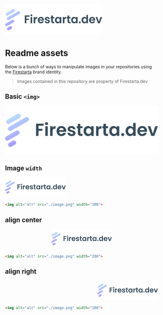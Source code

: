 <picture>
<source media="(prefers-color-scheme: dark)" srcset="./assets/logo-dark.png">
<img alt="Firestarta.dev" src="./assets/logo-light.png" width="320">
</picture>

# Readme assets

Below is a bunch of ways to manipulate images in your repositories using the [Firestarta](https://firestarta.dev) brand identity.
> Images contained in this repository are property of Firestarta.dev

## Basic `<img>`
<picture>
<source media="(prefers-color-scheme: dark)" srcset="./assets/logo-dark.png">
<img alt="Firestarta.dev" src="./assets/logo-light.png">
</picture>

## Image `width`
<picture>
<source media="(prefers-color-scheme: dark)" srcset="./assets/logo-dark.png">
<img alt="Firestarta.dev" src="./assets/logo-light.png" width="200">
</picture>

```html
<img alt="alt" src="./image.png" width="200">
```

## align center
<div align="center">
<picture>
<source media="(prefers-color-scheme: dark)" srcset="./assets/logo-dark.png">
<img alt="Firestarta.dev" src="./assets/logo-light.png" width="200">
</picture>
</div>

```html
<img alt="alt" src="./image.png" width="200">
```

## align right
<div align="right">
<picture>
<source media="(prefers-color-scheme: dark)" srcset="./assets/logo-dark.png">
<img alt="Firestarta.dev" src="./assets/logo-light.png" width="200">
</picture>
</div>

```html
<img alt="alt" src="./image.png" width="200">
```
